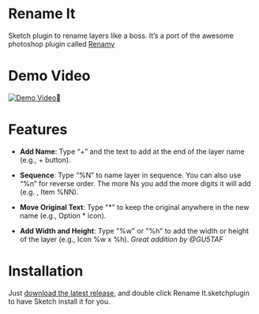  Rename It
========

Sketch plugin to rename layers like a boss. It’s a port of the awesome photoshop plugin called [Renamy](http://www.renamy.com/)

Demo Video
==
[![Demo Video](http://secure-b.vimeocdn.com/ts/462/215/462215169_960.jpg)](http://vimeo.com/85064841)

Features
==
- **Add Name**: Type “+” and the text to add at the end of the layer name (e.g., + button).

- **Sequence**:  Type “%N” to name layer in sequence. You can also use “%n” for reverse order. The more Ns you add the more digits it will add (e.g. , Item %NN).

- **Move Original Text**: Type "\*" to keep the original anywhere in the new name (e.g., Option \* icon).

- **Add Width and Height**: Type "%w" or "%h" to add the width or height of the layer  (e.g., Icon %w x %h). *Great addition by @GU5TAF*

Installation
==
Just [download the latest release](https://github.com/rodi01/RenameIt/releases/latest), and double click Rename It.sketchplugin to have Sketch install it for you.
